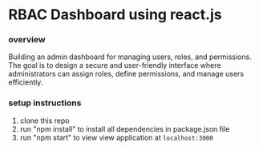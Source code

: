# RBAC Dashboard using react.js

### overview

Building an admin dashboard for managing users, roles, and permissions. The goal is to design a secure and user-friendly interface where administrators can assign roles, define permissions, and manage users efficiently.

### setup instructions

1. clone this repo
2. run "npm install" to install all dependencies in package.json file
3. run "npm start" to view view application at `localhost:3000`
